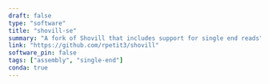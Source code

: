 ```yaml
---
draft: false
type: "software"
title: "shovill-se"
summary: "A fork of Shovill that includes support for single end reads"
link: "https://github.com/rpetit3/shovill"
software_pin: false
tags: ["assembly", "single-end"]
conda: true
---
```

